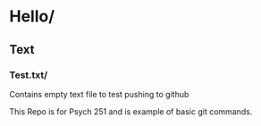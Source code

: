 # Hello/
## Text
### Test.txt/
Contains empty text file to test pushing to github

This Repo is for Psych 251 and is example of basic git commands.
